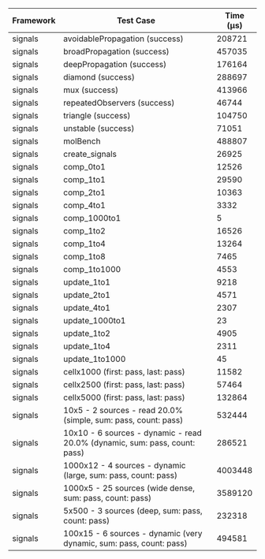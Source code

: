 | Framework | Test Case | Time (μs) |
| --- | --- | --- |
| signals | avoidablePropagation (success) | 208721 |
| signals | broadPropagation (success) | 457035 |
| signals | deepPropagation (success) | 176164 |
| signals | diamond (success) | 288697 |
| signals | mux (success) | 413966 |
| signals | repeatedObservers (success) | 46744 |
| signals | triangle (success) | 104750 |
| signals | unstable (success) | 71051 |
| signals | molBench | 488807 |
| signals | create_signals | 26925 |
| signals | comp_0to1 | 12526 |
| signals | comp_1to1 | 29590 |
| signals | comp_2to1 | 10363 |
| signals | comp_4to1 | 3332 |
| signals | comp_1000to1 | 5 |
| signals | comp_1to2 | 16526 |
| signals | comp_1to4 | 13264 |
| signals | comp_1to8 | 7465 |
| signals | comp_1to1000 | 4553 |
| signals | update_1to1 | 9218 |
| signals | update_2to1 | 4571 |
| signals | update_4to1 | 2307 |
| signals | update_1000to1 | 23 |
| signals | update_1to2 | 4905 |
| signals | update_1to4 | 2311 |
| signals | update_1to1000 | 45 |
| signals | cellx1000 (first: pass, last: pass) | 11582 |
| signals | cellx2500 (first: pass, last: pass) | 57464 |
| signals | cellx5000 (first: pass, last: pass) | 132864 |
| signals | 10x5 - 2 sources - read 20.0% (simple, sum: pass, count: pass) | 532444 |
| signals | 10x10 - 6 sources - dynamic - read 20.0% (dynamic, sum: pass, count: pass) | 286521 |
| signals | 1000x12 - 4 sources - dynamic (large, sum: pass, count: pass) | 4003448 |
| signals | 1000x5 - 25 sources (wide dense, sum: pass, count: pass) | 3589120 |
| signals | 5x500 - 3 sources (deep, sum: pass, count: pass) | 232318 |
| signals | 100x15 - 6 sources - dynamic (very dynamic, sum: pass, count: pass) | 494581 |
